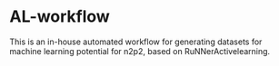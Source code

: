 # AL-workflow

This is an in-house automated workflow for generating datasets for machine learning potential for n2p2, based on RuNNerActivelearning.
